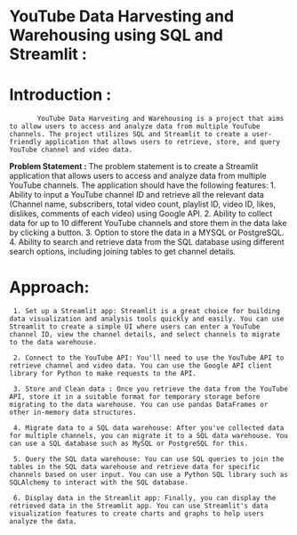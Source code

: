 # YouTube Data Harvesting and Warehousing using SQL and Streamlit :

# Introduction : 
           YouTube Data Harvesting and Warehousing is a project that aims to allow users to access and analyze data from multiple YouTube channels. The project utilizes SQL and Streamlit to create a user-friendly application that allows users to retrieve, store, and query YouTube channel and video data.
           
**Problem Statement :**
          The problem statement is to create a Streamlit application that allows users to access and analyze data from multiple YouTube channels. The application should have the following features:
     1. Ability to input a YouTube channel ID and retrieve all the relevant data (Channel name, subscribers, total video count, playlist ID, video ID, likes, dislikes, comments of each video) using Google API.
     2. Ability to collect data for up to 10 different YouTube channels and store them in the data lake by clicking a button.
     3. Option to store the data in a MYSQL or PostgreSQL.
     4. Ability to search and retrieve data from the SQL database using different search options, including joining tables to get channel details.
     
# Approach:
     1. Set up a Streamlit app: Streamlit is a great choice for building data visualization and analysis tools quickly and easily. You can use Streamlit to create a simple UI where users can enter a YouTube channel ID, view the channel details, and select channels to migrate to the data warehouse.
     
     2. Connect to the YouTube API: You'll need to use the YouTube API to retrieve channel and video data. You can use the Google API client library for Python to make requests to the API.
     
     3. Store and Clean data : Once you retrieve the data from the YouTube API, store it in a suitable format for temporary storage before migrating to the data warehouse. You can use pandas DataFrames or other in-memory data structures.
     
     4. Migrate data to a SQL data warehouse: After you've collected data for multiple channels, you can migrate it to a SQL data warehouse. You can use a SQL database such as MySQL or PostgreSQL for this.
     
     5. Query the SQL data warehouse: You can use SQL queries to join the tables in the SQL data warehouse and retrieve data for specific channels based on user input. You can use a Python SQL library such as SQLAlchemy to interact with the SQL database.
     
     6. Display data in the Streamlit app: Finally, you can display the retrieved data in the Streamlit app. You can use Streamlit's data visualization features to create charts and graphs to help users analyze the data.

     
     

